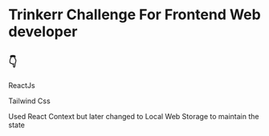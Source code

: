 # Trinkerr Challenge For Frontend Web developer

## 👇

ReactJs

Tailwind Css

Used React Context but later changed to Local Web Storage to maintain the state 


